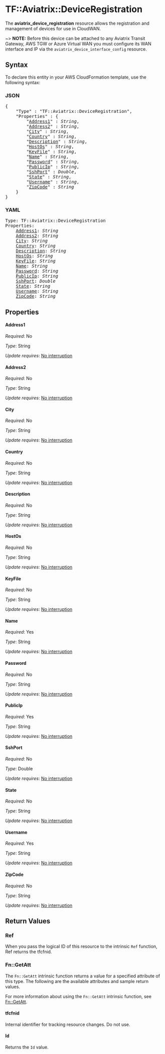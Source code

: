 # TF::Aviatrix::DeviceRegistration

The **aviatrix_device_registration** resource allows the registration and management of devices for use in CloudWAN.

~> **NOTE:** Before this device can be attached to any Aviatrix Transit Gateway, AWS TGW or Azure Virtual WAN you must configure its WAN interface and IP via the `aviatrix_device_interface_config` resource.

## Syntax

To declare this entity in your AWS CloudFormation template, use the following syntax:

### JSON

<pre>
{
    "Type" : "TF::Aviatrix::DeviceRegistration",
    "Properties" : {
        "<a href="#address1" title="Address1">Address1</a>" : <i>String</i>,
        "<a href="#address2" title="Address2">Address2</a>" : <i>String</i>,
        "<a href="#city" title="City">City</a>" : <i>String</i>,
        "<a href="#country" title="Country">Country</a>" : <i>String</i>,
        "<a href="#description" title="Description">Description</a>" : <i>String</i>,
        "<a href="#hostos" title="HostOs">HostOs</a>" : <i>String</i>,
        "<a href="#keyfile" title="KeyFile">KeyFile</a>" : <i>String</i>,
        "<a href="#name" title="Name">Name</a>" : <i>String</i>,
        "<a href="#password" title="Password">Password</a>" : <i>String</i>,
        "<a href="#publicip" title="PublicIp">PublicIp</a>" : <i>String</i>,
        "<a href="#sshport" title="SshPort">SshPort</a>" : <i>Double</i>,
        "<a href="#state" title="State">State</a>" : <i>String</i>,
        "<a href="#username" title="Username">Username</a>" : <i>String</i>,
        "<a href="#zipcode" title="ZipCode">ZipCode</a>" : <i>String</i>
    }
}
</pre>

### YAML

<pre>
Type: TF::Aviatrix::DeviceRegistration
Properties:
    <a href="#address1" title="Address1">Address1</a>: <i>String</i>
    <a href="#address2" title="Address2">Address2</a>: <i>String</i>
    <a href="#city" title="City">City</a>: <i>String</i>
    <a href="#country" title="Country">Country</a>: <i>String</i>
    <a href="#description" title="Description">Description</a>: <i>String</i>
    <a href="#hostos" title="HostOs">HostOs</a>: <i>String</i>
    <a href="#keyfile" title="KeyFile">KeyFile</a>: <i>String</i>
    <a href="#name" title="Name">Name</a>: <i>String</i>
    <a href="#password" title="Password">Password</a>: <i>String</i>
    <a href="#publicip" title="PublicIp">PublicIp</a>: <i>String</i>
    <a href="#sshport" title="SshPort">SshPort</a>: <i>Double</i>
    <a href="#state" title="State">State</a>: <i>String</i>
    <a href="#username" title="Username">Username</a>: <i>String</i>
    <a href="#zipcode" title="ZipCode">ZipCode</a>: <i>String</i>
</pre>

## Properties

#### Address1

_Required_: No

_Type_: String

_Update requires_: [No interruption](https://docs.aws.amazon.com/AWSCloudFormation/latest/UserGuide/using-cfn-updating-stacks-update-behaviors.html#update-no-interrupt)

#### Address2

_Required_: No

_Type_: String

_Update requires_: [No interruption](https://docs.aws.amazon.com/AWSCloudFormation/latest/UserGuide/using-cfn-updating-stacks-update-behaviors.html#update-no-interrupt)

#### City

_Required_: No

_Type_: String

_Update requires_: [No interruption](https://docs.aws.amazon.com/AWSCloudFormation/latest/UserGuide/using-cfn-updating-stacks-update-behaviors.html#update-no-interrupt)

#### Country

_Required_: No

_Type_: String

_Update requires_: [No interruption](https://docs.aws.amazon.com/AWSCloudFormation/latest/UserGuide/using-cfn-updating-stacks-update-behaviors.html#update-no-interrupt)

#### Description

_Required_: No

_Type_: String

_Update requires_: [No interruption](https://docs.aws.amazon.com/AWSCloudFormation/latest/UserGuide/using-cfn-updating-stacks-update-behaviors.html#update-no-interrupt)

#### HostOs

_Required_: No

_Type_: String

_Update requires_: [No interruption](https://docs.aws.amazon.com/AWSCloudFormation/latest/UserGuide/using-cfn-updating-stacks-update-behaviors.html#update-no-interrupt)

#### KeyFile

_Required_: No

_Type_: String

_Update requires_: [No interruption](https://docs.aws.amazon.com/AWSCloudFormation/latest/UserGuide/using-cfn-updating-stacks-update-behaviors.html#update-no-interrupt)

#### Name

_Required_: Yes

_Type_: String

_Update requires_: [No interruption](https://docs.aws.amazon.com/AWSCloudFormation/latest/UserGuide/using-cfn-updating-stacks-update-behaviors.html#update-no-interrupt)

#### Password

_Required_: No

_Type_: String

_Update requires_: [No interruption](https://docs.aws.amazon.com/AWSCloudFormation/latest/UserGuide/using-cfn-updating-stacks-update-behaviors.html#update-no-interrupt)

#### PublicIp

_Required_: Yes

_Type_: String

_Update requires_: [No interruption](https://docs.aws.amazon.com/AWSCloudFormation/latest/UserGuide/using-cfn-updating-stacks-update-behaviors.html#update-no-interrupt)

#### SshPort

_Required_: No

_Type_: Double

_Update requires_: [No interruption](https://docs.aws.amazon.com/AWSCloudFormation/latest/UserGuide/using-cfn-updating-stacks-update-behaviors.html#update-no-interrupt)

#### State

_Required_: No

_Type_: String

_Update requires_: [No interruption](https://docs.aws.amazon.com/AWSCloudFormation/latest/UserGuide/using-cfn-updating-stacks-update-behaviors.html#update-no-interrupt)

#### Username

_Required_: Yes

_Type_: String

_Update requires_: [No interruption](https://docs.aws.amazon.com/AWSCloudFormation/latest/UserGuide/using-cfn-updating-stacks-update-behaviors.html#update-no-interrupt)

#### ZipCode

_Required_: No

_Type_: String

_Update requires_: [No interruption](https://docs.aws.amazon.com/AWSCloudFormation/latest/UserGuide/using-cfn-updating-stacks-update-behaviors.html#update-no-interrupt)

## Return Values

### Ref

When you pass the logical ID of this resource to the intrinsic `Ref` function, Ref returns the tfcfnid.

### Fn::GetAtt

The `Fn::GetAtt` intrinsic function returns a value for a specified attribute of this type. The following are the available attributes and sample return values.

For more information about using the `Fn::GetAtt` intrinsic function, see [Fn::GetAtt](https://docs.aws.amazon.com/AWSCloudFormation/latest/UserGuide/intrinsic-function-reference-getatt.html).

#### tfcfnid

Internal identifier for tracking resource changes. Do not use.

#### Id

Returns the <code>Id</code> value.


